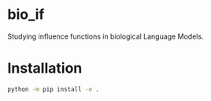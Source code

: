 # bio_if
Studying influence functions in biological Language Models.

# Installation
```bash
python -m pip install -e .
```